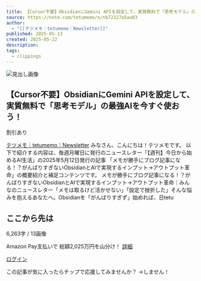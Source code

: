 ```yaml
---
title: 【Cursor不要】ObsidianにGemini APIを設定して、実質無料で「思考モデル」の最強AIを今すぐ使おう！｜テツメモ｜tetumemo｜Newsletter
source: https://note.com/tetumemo/n/nb72327a5aa03
author:
  - "[[テツメモ｜tetumemo｜Newsletter]]"
published: 2025-05-13
created: 2025-05-22
description: 
tags:
  - clippings
---
```

![見出し画像](https://assets.st-note.com/production/uploads/images/189683175/rectangle_large_type_2_0ed32937813f95be58cb3862b813a981.png?width=1200)

## 【Cursor不要】ObsidianにGemini APIを設定して、実質無料で「思考モデル」の最強AIを今すぐ使おう！

割引あり

[テツメモ｜tetumemo｜Newsletter](https://note.com/tetumemo)
みなさん、こんにちは！テツメモです。 以下で紹介する内容は、毎週月曜日に発行のニュースレター「【週刊】今日から始めるAI生活」の2025年5月12日発行の記事 「メモが勝手にブログ記事になる！？がんばりすぎないObsidianとAIで実現するインプット→アウトプット革命」の概要紹介と補足コンテンツです。 メモが勝手にブログ記事になる！？がんばりすぎないObsidianとAIで実現するインプット→アウトプット革命｜みんなのニュースレター「メモは取るけど活かせない」「設定で挫折した」そんな悩みを抱えるあなたへ。Obsidianを「がんばりすぎず」始めれば、日tetu
## ここから先は

6,263字 / 13画像

Amazon Pay支払いで 総額2,025万円を山分け！ [詳細](https://www.amazon.co.jp/b?node=206243586051)

[ログイン](https://note.com/login?redirectPath=%2Ftetumemo%2Fn%2Fnb72327a5aa03)

この記事が気に入ったらチップで応援してみませんか？
→しません！